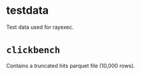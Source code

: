 # testdata

Test data used for rayexec.

# `clickbench`

Contains a truncated hits parquet file (10,000 rows).
